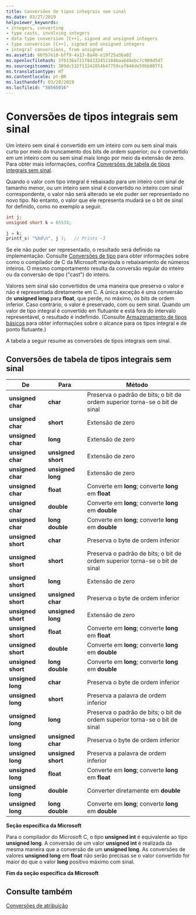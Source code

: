 ```yaml
---
title: Conversões de tipos integrais sem sinal
ms.date: 03/27/2019
helpviewer_keywords:
- integers, converting
- type casts, involving integers
- data type conversion [C++], signed and unsigned integers
- type conversion [C++], signed and unsigned integers
- integral conversions, from unsigned
ms.assetid: 60fb7e10-bff9-4a13-8a48-e19f25a36a02
ms.openlocfilehash: 3f6136a721f84332451184baa648ebc7c909d5d7
ms.sourcegitcommit: 309dc532f13242854b47759cef846de59bb807f1
ms.translationtype: HT
ms.contentlocale: pt-BR
ms.lasthandoff: 03/28/2019
ms.locfileid: "58565016"
---
```

# <a name="conversions-from-unsigned-integral-types"></a>Conversões de tipos integrais sem sinal

Um inteiro sem sinal é convertido em um inteiro com ou sem sinal mais curto por meio do truncamento dos bits de ordem superior; ou é convertido em um inteiro com ou sem sinal mais longo por meio da extensão de zero. Para obter mais informações, confira [Conversões de tabela de tipos integrais sem sinal](#conversions-from-unsigned-integral-types-table).

Quando o valor com tipo integral é rebaixado para um inteiro com sinal de tamanho menor, ou um inteiro sem sinal é convertido no inteiro com sinal correspondente, o valor não será alterado se ele puder ser representado no novo tipo. No entanto, o valor que ele representa mudará se o bit de sinal for definido, como no exemplo a seguir.

```C
int j;
unsigned short k = 65533;

j = k;
printf_s( "%hd\n", j );   // Prints -3
```

Se ele não puder ser representado, o resultado será definido na implementação. Consulte [Conversões de tipo](../c-language/type-cast-conversions.md) para obter informações sobre como o compilador de C da Microsoft manipula o rebaixamento de números inteiros. O mesmo comportamento resulta da conversão regular do inteiro ou da conversão de tipo ("cast") do inteiro.

Valores sem sinal são convertidos de uma maneira que preserva o valor e não é representada diretamente em C. A única exceção é uma conversão de **unsigned long** para **float**, que perde, no máximo, os bits de ordem inferior. Caso contrário, o valor é preservado, com ou sem sinal. Quando um valor de tipo integral é convertido em flutuante e está fora do intervalo representável, o resultado é indefinido. (Consulte [Armazenamento de tipos básicos](../c-language/storage-of-basic-types.md) para obter informações sobre o alcance para os tipos integral e de ponto flutuante.)

A tabela a seguir resume as conversões de tipos integrais sem sinal.

## <a name="conversions-from-unsigned-integral-types-table"></a>Conversões de tabela de tipos integrais sem sinal

|De|Para|Método|
|----------|--------|------------|
|**unsigned char**|**char**|Preserva o padrão de bits; o bit de ordem superior torna-se o bit de sinal|
|**unsigned char**|**short**|Extensão de zero|
|**unsigned char**|**long**|Extensão de zero|
|**unsigned char**|**unsigned short**|Extensão de zero|
|**unsigned char**|**unsigned long**|Extensão de zero|
|**unsigned char**|**float**|Converte em **long**; converte **long** em **float**|
|**unsigned char**|**double**|Converte em **long**; converte **long** em **double**|
|**unsigned char**|**long double**|Converte em **long**; converte **long** em **double**|
|**unsigned short**|**char**|Preserva o byte de ordem inferior|
|**unsigned short**|**short**|Preserva o padrão de bits; o bit de ordem superior torna-se o bit de sinal|
|**unsigned short**|**long**|Extensão de zero|
|**unsigned short**|**unsigned char**|Preserva o byte de ordem inferior|
|**unsigned short**|**unsigned long**|Extensão de zero|
|**unsigned short**|**float**|Converte em **long**; converte **long** em **float**|
|**unsigned short**|**double**|Converte em **long**; converte **long** em **double**|
|**unsigned short**|**long double**|Converte em **long**; converte **long** em **double**|
|**unsigned long**|**char**|Preserva o byte de ordem inferior|
|**unsigned long**|**short**|Preserva a palavra de ordem inferior|
|**unsigned long**|**long**|Preserva o padrão de bits; o bit de ordem superior torna-se o bit de sinal|
|**unsigned long**|**unsigned char**|Preserva o byte de ordem inferior|
|**unsigned long**|**unsigned short**|Preserva a palavra de ordem inferior|
|**unsigned long**|**float**|Converte em **long**; converte **long** em **float**|
|**unsigned long**|**double**|Converter diretamente em **double**|
|**unsigned long**|**long double**|Converte em **long**; converte **long** em **double**|

**Seção específica da Microsoft**

Para o compilador do Microsoft C, o tipo **unsigned int** é equivalente ao tipo **unsigned long**. A conversão de um valor **unsigned int** é realizada da mesma maneira que a conversão de um **unsigned long**. As conversões de valores **unsigned long** em **float** não serão precisas se o valor convertido for maior do que o valor **long** positivo máximo com sinal.

**Fim da seção específica da Microsoft**

## <a name="see-also"></a>Consulte também

[Conversões de atribuição](../c-language/assignment-conversions.md)
